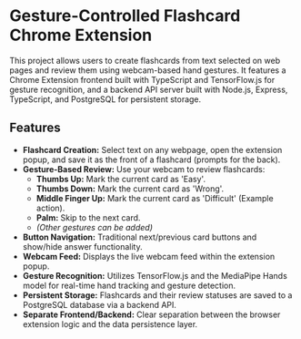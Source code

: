 # Gesture-Controlled Flashcard Chrome Extension

This project allows users to create flashcards from text selected on web pages and review them using webcam-based hand gestures.
It features a Chrome Extension frontend built with TypeScript and TensorFlow.js for gesture recognition, 
and a backend API server built with Node.js, Express, TypeScript, and PostgreSQL for persistent storage.

## Features

*   **Flashcard Creation:** Select text on any webpage, open the extension popup, and save it as the front of a flashcard (prompts for the back).
*   **Gesture-Based Review:** Use your webcam to review flashcards:
    *   **Thumbs Up:** Mark the current card as 'Easy'.
    *   **Thumbs Down:** Mark the current card as 'Wrong'.
    *   **Middle Finger Up:** Mark the current card as 'Difficult' (Example action).
    *   **Palm:** Skip to the next card.
    *   *(Other gestures can be added)*
*   **Button Navigation:** Traditional next/previous card buttons and show/hide answer functionality.
*   **Webcam Feed:** Displays the live webcam feed within the extension popup.
*   **Gesture Recognition:** Utilizes TensorFlow.js and the MediaPipe Hands model for real-time hand tracking and gesture detection.
*   **Persistent Storage:** Flashcards and their review statuses are saved to a PostgreSQL database via a backend API.
*   **Separate Frontend/Backend:** Clear separation between the browser extension logic and the data persistence layer.

